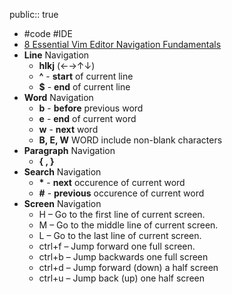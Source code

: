 public:: true

- #code #IDE
- [8 Essential Vim Editor Navigation Fundamentals](https://www.thegeekstuff.com/2009/03/8-essential-vim-editor-navigation-fundamentals/)
- **Line** Navigation
	- **hlkj** (←→↑↓)
	- **^** - **start** of current line
	- **$** - **end** of current line
- **Word** Navigation
	- **b** - **before** previous word
	- **e** - **end** of current word
	- **w** - **next** word
	- **B, E, W** WORD include non-blank characters
- **Paragraph** Navigation
	- **{ , }**
- **Search** Navigation
	- **\*** - **next** occurence of current word
	- **#** - **previous** occurence of current word
- **Screen** Navigation
	- H – Go to the first line of current screen.
	- M – Go to the middle line of current screen.
	- L – Go to the last line of current screen.
	- ctrl+f – Jump forward one full screen.
	- ctrl+b – Jump backwards one full screen
	- ctrl+d – Jump forward (down) a half screen
	- ctrl+u – Jump back (up) one half screen